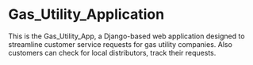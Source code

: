 # Gas_Utility_Application
This is the Gas_Utility_App,  a Django-based web application designed to streamline customer service requests for gas utility companies. Also customers can check for local distributors, track their requests.  

